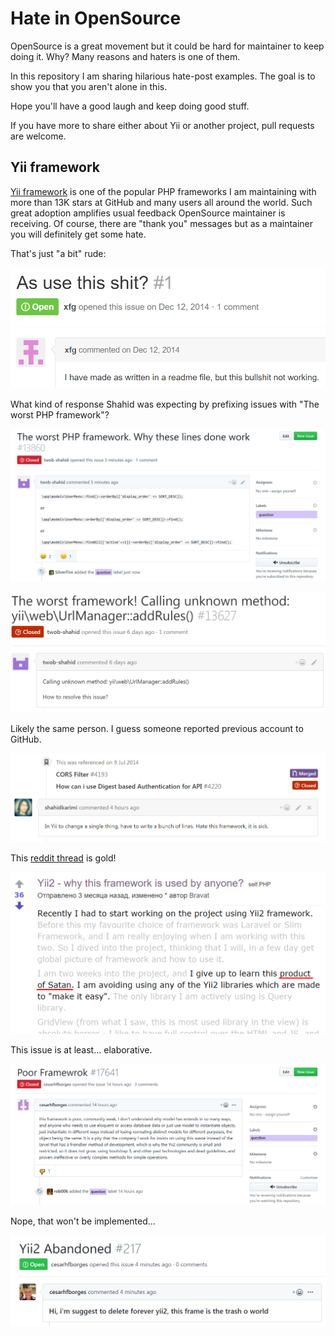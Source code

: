 # Hate in OpenSource

OpenSource is a great movement but it could be hard for maintainer to keep
doing it. Why? Many reasons and haters is one of them.

In this repository I am sharing hilarious hate-post examples. The goal is to
show you that you aren't alone in this.

Hope you'll have a good laugh and keep doing good stuff.

If you have more to share either about Yii or another project, pull requests
are welcome.

## Yii framework

[Yii framework](https://www.yiiframework.com/) is one of the popular PHP
frameworks I am maintaining with more than 13K stars at GitHub and many users
all around the world. Such great adoption amplifies usual feedback OpenSource
maintainer is receiving. Of course, there are "thank you" messages but as
a maintainer you will definitely get some hate.

That's just "a bit" rude:

![](img/yii/001.png)

What kind of response Shahid was expecting by prefixing issues with "The worst PHP framework"?

![](img/yii/003.png)

![](img/yii/004.png)

Likely the same person. I guess someone reported previous account to GitHub.

![](img/yii/005.png)

This [reddit thread](https://www.reddit.com/r/PHP/comments/3d4kcx/yii2_why_this_framework_is_used_by_anyone/) is gold!

![](img/yii/006.png)

This issue is at least... elaborative.

![](img/yii/007.png)

Nope, that won't be implemented...

![](img/yii/008.png)
